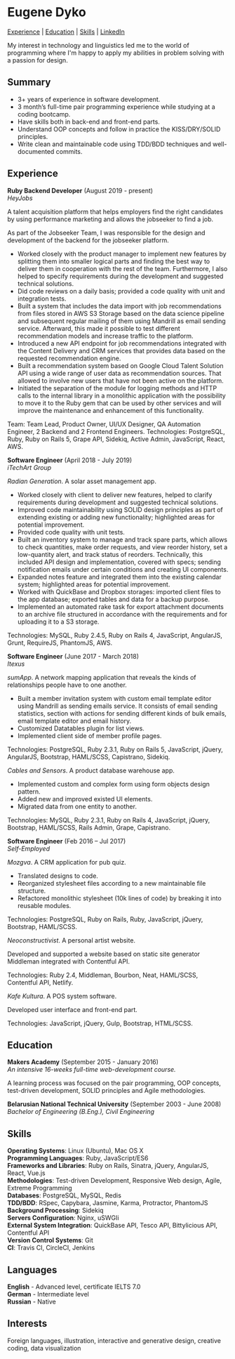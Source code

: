 # Eugene Dyko

[Experience](#experience) | [Education](#education) | [Skills](#skills) | [LinkedIn](http://www.linkedin.com/in/yevdyko)

My interest in technology and linguistics led me to the world of programming where I'm happy to apply my abilities in problem solving with a passion for design.

## Summary

- 3+ years of experience in software development.
- 3 month’s full-time pair programming experience while studying at a coding bootcamp.
- Have skills both in back-end and front-end parts.
- Understand OOP concepts and follow in practice the KISS/DRY/SOLID principles.
- Write clean and maintainable code using TDD/BDD techniques and well-documented commits.

## Experience

**Ruby Backend Developer** (August 2019 - present)\
*HeyJobs*

A talent acquisition platform that helps employers find the right candidates by using performance marketing and allows the
jobseeker to find a job.

As part of the Jobseeker Team, I was responsible for the design and development of the backend for the jobseeker platform.

- Worked closely with the product manager to implement new features by splitting them into smaller logical parts and finding the best way to deliver them in cooperation with the rest of the team. Furthermore, I also helped to specify requirements during the development and suggested technical solutions.
- Did code reviews on a daily basis; provided a code quality with unit and integration tests.
- Built a system that includes the data import with job recommendations from files stored in AWS S3 Storage based on the data science pipeline and subsequent regular mailing of them using Mandrill as email sending service. Afterward, this made it possible to test different recommendation models and increase traffic to the platform.
- Introduced a new API endpoint for job recommendations integrated with the Content Delivery and CRM services that provides data based on the requested recommendation engine.
- Built a recommendation system based on Google Cloud Talent Solution API using a wide range of user data as recommendation sources. That allowed to involve new users that have not been active on the platform.
- Initiated the separation of the module for logging methods and HTTP calls to the internal library in a monolithic application with the possibility to move it to the Ruby gem that can be used by other services and will improve the maintenance and enhancement of this functionality.

Team: Team Lead, Product Owner, UI/UX Designer, QA Automation Engineer, 2 Backend and 2 Frontend Engineers. Technologies: PostgreSQL, Ruby, Ruby on Rails 5, Grape API, Sidekiq, Active Admin, JavaScript, React, AWS.

**Software Engineer** (April 2018 - July 2019)\
*iTechArt Group*

*Radian Generation*. A solar asset management app.
- Worked closely with client to deliver new features, helped to clarify requirements during development and suggested technical solutions.
- Improved code maintainability using SOLID design principles as part of extending existing or adding new functionality; highlighted areas for potential improvement.
- Provided code quality with unit tests.
- Built an inventory system to manage and track spare parts, which allows to check quantities, make order requests, and view reorder history, set a low-quantity alert, and track status of reorders. Technically, this included API design and implementation, covered with specs; sending notification emails under certain conditions and creating UI components.
- Expanded notes feature and integrated them into the existing calendar system; highlighted areas for potential improvement.
- Worked with QuickBase and Dropbox storages: imported client files to the app database; exported tables and data for a backup purpose.
- Implemented an automated rake task for export attachment documents to an archive file structured in accordance with the requirements and for uploading it to a S3 storage.

Technologies: MySQL, Ruby 2.4.5, Ruby on Rails 4, JavaScript, AngularJS, Grunt, RequireJS, PhantomJS, AWS.

**Software Engineer** (June 2017 - March 2018)\
*Itexus*

*sumApp*. A network mapping application that reveals the kinds of relationships people have to one another.
- Built a member invitation system with custom email template editor using Mandrill as sending emails service. It consists of email sending statistics, section with actions for sending different kinds of bulk emails, email template editor and email history.
- Customized Datatables plugin for list views.
- Implemented client side of member profile pages.

Technologies: PostgreSQL, Ruby 2.3.1, Ruby on Rails 5, JavaScript, jQuery, AngularJS, Bootstrap, HAML/SCSS, Capistrano, Sidekiq.

*Cables and Sensors*. A product database warehouse app.
- Implemented custom and complex form using form objects design pattern.
- Added new and improved existed UI elements.
- Migrated data from one entity to another.

Technologies: MySQL, Ruby 2.3.1, Ruby on Rails 4, JavaScript, jQuery, Bootstrap, HAML/SCSS, Rails Admin, Grape, Capistrano.

**Software Engineer** (Feb 2016 – Jul 2017)\
*Self-Employed*

*Mozgva*. A CRM application for pub quiz.
- Translated designs to code.
- Reorganized stylesheet files according to a new maintainable file structure.
- Refactored monolithic stylesheet (10k lines of code) by breaking it into reusable modules.

Technologies: PostgreSQL, Ruby on Rails, Ruby, JavaScript, jQuery, Bootstrap, HAML/SCSS.

*Neoconstructivist*. A personal artist website.

Developed and supported a website based on static site generator Middleman integrated with Contentful API.

Technologies: Ruby 2.4, Middleman, Bourbon, Neat, HAML/SCSS, Contentful API, Netlify.

*Kafe Kultura*. A POS system software.

Developed user interface and front-end part.

Technologies: JavaScript, jQuery, Gulp, Bootstrap, HTML/SCSS.


## Education

**Makers Academy** (September 2015 - January 2016)\
*An intensive 16-weeks full-time web-development course.*

A learning process was focused on the pair programming, OOP concepts, test-driven development, SOLID principles and Agile methodologies.

**Belarusian National Technical University** (September 2003 - June 2008)\
*Bachelor of Engineering (B.Eng.), Civil Engineering*

## Skills

**Operating Systems**: Linux (Ubuntu), Mac OS X\
**Programming Languages**: Ruby, JavaScript/ES6\
**Frameworks and Libraries**: Ruby on Rails, Sinatra, jQuery, AngularJS, React, Vue.js\
**Methodologies**: Test-driven Development, Responsive Web design, Agile, Extreme Programming\
**Databases**: PostgreSQL, MySQL, Redis\
**TDD/BDD**: RSpec, Capybara, Jasmine, Karma, Protractor, PhantomJS\
**Background Processing**: Sidekiq\
**Servers Configuration**: Nginx, uSWGIi\
**External System Integration**: QuickBase API, Tesco API, Bittylicious API, Contentful API\
**Version Control Systems**: Git\
**CI**: Travis CI, CircleCI, Jenkins

## Languages

**English** - Advanced level, certificate IELTS 7.0\
**German** - Intermediate level\
**Russian** - Native

## Interests

Foreign languages, illustration, interactive and generative design, creative coding, data visualization
